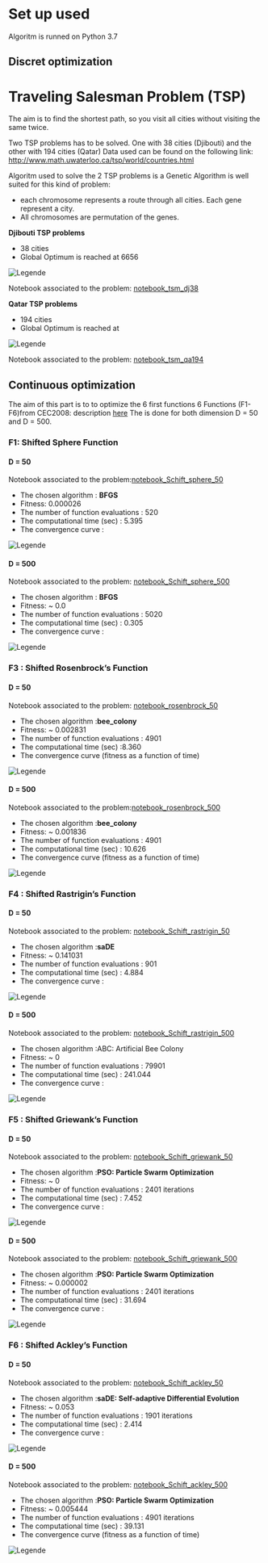 
# Set up used
Algoritm is runned on Python 3.7

## Discret optimization
# Traveling Salesman Problem (TSP)
The  aim is to find the shortest path, so you visit all cities without visiting the same twice.

Two TSP problems has to be solved. One with 38 cities (Djibouti) and the other with 194 cities (Qatar)
Data used can be found on the following link: http://www.math.uwaterloo.ca/tsp/world/countries.html

Algoritm used to solve the 2 TSP problems is a Genetic Algorithm is well suited for this kind of problem:
- each chromosome represents a route through all cities. Each gene represent a city.
- All chromosomes are permutation of the genes.

**Djibouti TSP problems**
- 38 cities
- Global Optimum is reached at 6656

![Legende](Traject_djb38.png)

 Notebook associated to the problem: [notebook_tsm_dj38](tsm_dj38.ipynb)

**Qatar TSP problems**
- 194 cities
- Global Optimum is reached at

![Legende](Traject_qa194.png)

Notebook associated to the problem: [notebook_tsm_qa194](./tsm_qa194.ipynb)

## Continuous optimization

The aim of this part is to  to optimize the 6 first functions 6 Functions (F1-F6)from CEC2008: description [here](doc/CEC2008_TechnicalReport.pdf)
The  is done for both dimension D = 50 and D = 500.

### F1: Shifted Sphere Function
#### D = 50

Notebook associated to the problem:[notebook_Schift_sphere_50](./Schift_sphere_50.ipynb)

- The chosen algorithm : **BFGS**
- Fitness: 0.000026
- The number of function evaluations : 520
- The computational time (sec) : 5.395
- The convergence curve :

![Legende](sol_sphere_50.png)

#### D = 500

Notebook associated to the problem: [notebook_Schift_sphere_500](./Schift_sphere_500.ipynb)

- The chosen algorithm : **BFGS**
- Fitness: ~ 0.0
- The number of function evaluations : 5020
- The computational time (sec) : 0.305
- The convergence curve :

![Legende](sol_sphere_500.png)

### F3 : Shifted Rosenbrock’s Function
#### D = 50

Notebook associated to the problem: [notebook_rosenbrock_50](./rosenbrock_50.ipynb)

- The chosen algorithm :**bee_colony**
- Fitness: ~ 0.002831
- The number of function evaluations : 4901
- The computational time (sec) :8.360
- The convergence curve (fitness as a function of time)

![Legende](sol_rosenbrock_50.png)

#### D = 500

Notebook associated to the problem:[notebook_rosenbrock_500](./rosenbrock_500.ipynb)

- The chosen algorithm :**bee_colony**
- Fitness: ~ 0.001836
- The number of function evaluations : 4901
- The computational time (sec) : 10.626
- The convergence curve (fitness as a function of time)

![Legende](sol_rosenbrock_500.png)

### F4 : Shifted Rastrigin’s Function
#### D = 50

Notebook associated to the problem: [notebook_Schift_rastrigin_50](./Schift_rastrigin_50.ipynb)

- The chosen algorithm :**saDE**
- Fitness: ~ 0.141031
- The number of function evaluations : 901
- The computational time (sec) : 4.884
- The convergence curve :

![Legende](sol_rastrigin_50.png)

#### D = 500

Notebook associated to the problem: [notebook_Schift_rastrigin_500](./Schift_rastrigin_500.ipynb)

- The chosen algorithm :ABC: Artificial Bee Colony
- Fitness: ~ 0
- The number of function evaluations : 79901
- The computational time (sec) : 241.044
- The convergence curve :

![Legende](sol_rastrigin_500.png)

### F5 : Shifted Griewank’s Function
#### D = 50

Notebook associated to the problem: [notebook_Schift_griewank_50](./Schift_griewank_50.ipynb)

- The chosen algorithm :**PSO: Particle Swarm Optimization**
- Fitness: ~ 0
- The number of function evaluations : 2401 iterations
- The computational time (sec) : 7.452
- The convergence curve :

![Legende](sol_griewank_50.png)

#### D = 500

Notebook associated to the problem: [notebook_Schift_griewank_500](./Schift_griewank_500.ipynb)

- The chosen algorithm :**PSO: Particle Swarm Optimization**
- Fitness: ~ 0.000002
- The number of function evaluations : 2401 iterations
- The computational time (sec) : 31.694
- The convergence curve :

![Legende](sol_griewank_500.png)

### F6 : Shifted Ackley’s Function
#### D = 50

Notebook associated to the problem: [notebook_Schift_ackley_50](./Schift_ackley_50.ipynb)

- The chosen algorithm :**saDE: Self-adaptive Differential Evolution**
- Fitness: ~ 0.053
- The number of function evaluations : 1901 iterations
- The computational time (sec) : 2.414
- The convergence curve :

![Legende](sol_ackley_50.png)

#### D = 500

Notebook associated to the problem: [notebook_Schift_ackley_500](./Schift_ackley_500.ipynb)

- The chosen algorithm :**PSO: Particle Swarm Optimization**
- Fitness: ~ 0.005444
- The number of function evaluations : 4901 iterations
- The computational time (sec) : 39.131
- The convergence curve (fitness as a function of time)

![Legende](sol_ackley_500.png)
